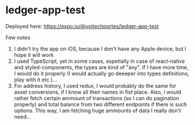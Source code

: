 # ledger-app-test

Deployed here: https://expo.io/@vojtechportes/ledger-app-test

Few notes

1) I didn't try the app on iOS, because I don't have any Apple device, but I hope it will work
2) I used TypeScript, yet in some cases, espetially in case of react-native and styled-components, the types are kind of "any". If I have more time, I would do it properly (I would actually go deeeper into types definitions, play with it etc.)...
3) For address history, I used redux, I would probably do the same for asset conversions, if I know all their names in fist place. Also, I would rather fetch certain ammount of transactions (so I can do pagination properly) and total balance from two different endpoints if there is such options. This way, I am fetching huge ammounts of data I really don't need...
